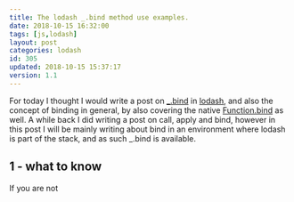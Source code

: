```yaml
---
title: The lodash _.bind method use examples.
date: 2018-10-15 16:32:00
tags: [js,lodash]
layout: post
categories: lodash
id: 305
updated: 2018-10-15 15:37:17
version: 1.1
---
```


For today I thought I would write a post on [\_.bind](https://lodash.com/docs/4.17.10#bind) in [lodash](https://lodash.com/), and also the concept of binding in general, by also covering the native [Function.bind](https://developer.mozilla.org/en-US/docs/Web/JavaScript/Reference/Global_objects/Function/bind) as well. A while back I did writing a post on call, apply and bind, however in this post I will be mainly writing about bind in an environment where lodash is part of the stack, and as such \_.bind is available.

<!-- more -->

## 1 - what to know

If you are not
